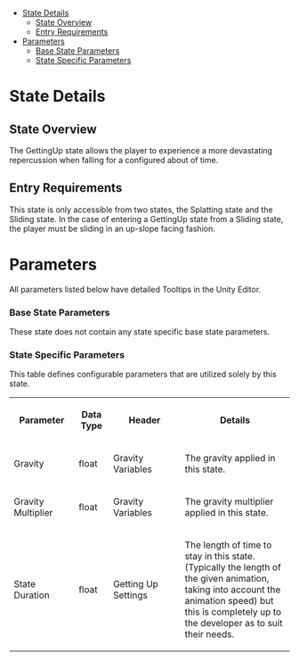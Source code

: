 
*   [State Details](#GettingUpState-StateDetails)
    *   [State Overview](#GettingUpState-StateOverview)
    *   [Entry Requirements](#GettingUpState-EntryRequirements)
*   [Parameters](#GettingUpState-Parameters)
    *   [Base State Parameters](#GettingUpState-BaseStateParameters)
    *   [State Specific Parameters](#GettingUpState-StateSpecificParameters)

State Details
=============

State Overview
--------------

The GettingUp state allows the player to experience a more devastating repercussion when falling for a configured about of time.

Entry Requirements
------------------

This state is only accessible from two states, the Splatting state and the Sliding state. In the case of entering a GettingUp state from a Sliding state, the player must be sliding in an up-slope facing fashion.

Parameters
==========

All parameters listed below have detailed Tooltips in the Unity Editor.

### Base State Parameters

These state does not contain any state specific base state parameters.

### State Specific Parameters

This table defines configurable parameters that are utilized solely by this state.

<table data-table-width="1382" data-layout="default" data-local-id="42844ded-fd04-45a2-9151-655070fb6892" class="confluenceTable"><colgroup><col style="width: 220.0px;"><col style="width: 100.0px;"><col style="width: 354.0px;"><col style="width: 708.0px;"></colgroup><tbody><tr><th class="confluenceTh"><p><strong>Parameter</strong></p></th><th class="confluenceTh"><p><strong>Data Type</strong></p></th><th class="confluenceTh"><p><strong>Header</strong></p></th><th class="confluenceTh"><p><strong>Details</strong></p></th></tr><tr><td class="confluenceTd"><p>Gravity</p></td><td class="confluenceTd"><p>float</p></td><td class="confluenceTd"><p>Gravity Variables</p></td><td class="confluenceTd"><p>The gravity applied in this state.</p></td></tr><tr><td class="confluenceTd"><p>Gravity Multiplier</p></td><td class="confluenceTd"><p>float</p></td><td class="confluenceTd"><p>Gravity Variables</p></td><td class="confluenceTd"><p>The gravity multiplier applied in this state.</p></td></tr><tr><td class="confluenceTd"><p>State Duration</p></td><td class="confluenceTd"><p>float</p></td><td class="confluenceTd"><p>Getting Up Settings</p></td><td class="confluenceTd"><p>The length of time to stay in this state. (Typically the length of the given animation, taking into account the animation speed) but this is completely up to the developer as to suit their needs.</p></td></tr></tbody></table>